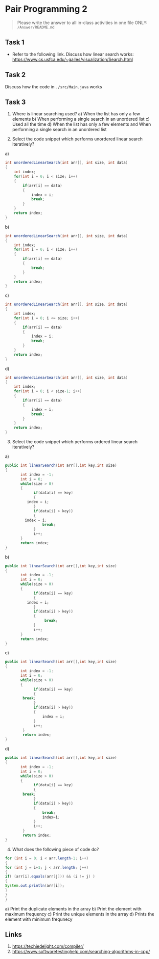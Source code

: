 # Pair Programming 2

> Please write the answer to all in-class activities in one file ONLY: `/Answer/README.md`

## Task 1

- Refer to the following link. Discuss how linear search works:
  https://www.cs.usfca.edu/~galles/visualization/Search.html

## Task 2

Discuss how the code in `./src/Main.java` works

## Task 3

1. Where is linear searching used?
   a) When the list has only a few elements
   b) When performing a single search in an unordered list
   c) Used all the time
   d) When the list has only a few elements and When performing a single search in an unordered list

2. Select the code snippet which performs unordered linear search iteratively?

a)

```java
int unorderedLinearSearch(int arr[], int size, int data)
{
    int index;
    for(int i = 0; i < size; i++)
    {
        if(arr[i] == data)
        {
            index = i;
            break;
        }
    }
    return index;
}
```

b)

```java
int unorderedLinearSearch(int arr[], int size, int data)
{
    int index;
    for(int i = 0; i < size; i++)
    {
        if(arr[i] == data)
        {
            break;
        }
    }
    return index;
}
```

c)

```java
int unorderedLinearSearch(int arr[], int size, int data)
{
    int index;
    for(int i = 0; i <= size; i++)
    {
        if(arr[i] == data)
        {
            index = i;
            break;
        }
    }
    return index;
}
```

d)

```java
int unorderedLinearSearch(int arr[], int size, int data)
{
    int index;
    for(int i = 0; i < size-1; i++)
    {
        if(arr[i] == data)
        {
            index = i;
            break;
        }
    }
    return index;
}
```

3. Select the code snippet which performs ordered linear search iteratively?

a)

```java
public int linearSearch(int arr[],int key,int size)
{
       int index = -1;
	   int i = 0;
       while(size > 0)
       {
             if(data[i] == key)
             {
		  index = i;
             }
             if(data[i] > key))
             {
		 index = i;
                 break;
             }
             i++;
       }
       return index;
}
```

b)

```java
public int linearSearch(int arr[],int key,int size)
{
       int index = -1;
	   int i = 0;
       while(size > 0)
       {
             if(data[i] == key)
             {
		  index = i;
             }
             if(data[i] > key))
             {
                  break;
             }
             i++;
       }
       return index;
}
```

c)

```java
public int linearSearch(int arr[],int key,int size)
{
       int index = -1;
	   int i = 0;
       while(size > 0)
       {
             if(data[i] == key)
             {
		break;
             }
             if(data[i] > key))
             {
                 index = i;
             }
             i++;
        }
        return index;
}
```

d)

```java
public int linearSearch(int arr[],int key,int size)
{
       int index = -1;
	   int i = 0;
       while(size > 0)
       {
             if(data[i] == key)
             {
		break;
             }
             if(data[i] > key))
             {
                 break;
                 index=i;
             }
             i++;
        }
        return index;
}
```

4. What does the following piece of code do?

```java
for (int i = 0; i < arr.length-1; i++)
{
for (int j = i+1; j < arr.length; j++)
{
if( (arr[i].equals(arr[j])) && (i != j) )
{
System.out.println(arr[i]);
}
}
}
```

a) Print the duplicate elements in the array
b) Print the element with maximum frequency
c) Print the unique elements in the array
d) Prints the element with minimum frequnecy

## Links

1. https://techiedelight.com/compiler/
2. https://www.softwaretestinghelp.com/searching-algorithms-in-cpp/